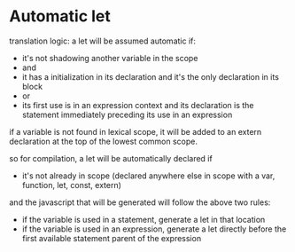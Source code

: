 Automatic let
=============

translation logic: a let will be assumed automatic if:
  * it's not shadowing another variable in the scope
  * and
  * it has a initialization in its declaration and it's the only declaration in its block
  * or
  * its first use is in an expression context and its declaration is the statement immediately preceding its use in an expression

if a variable is not found in lexical scope, it will be added to an extern declaration at the top of the lowest common scope.

so for compilation, a let will be automatically declared if
  * it's not already in scope (declared anywhere else in scope with a var, function, let, const, extern)

and the javascript that will be generated will follow the above two rules:
  * if the variable is used in a statement, generate a let in that location
  * if the variable is used in an expression, generate a let directly before the first available statement parent of the expression
